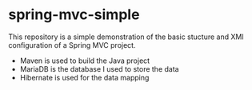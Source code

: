 # spring-mvc-simple 

This repository is a simple demonstration of the basic stucture and XMl configuration of a Spring MVC project.

* Maven is used to build the Java project
* MariaDB is the database I used to store the data
* Hibernate is used for the data mapping
